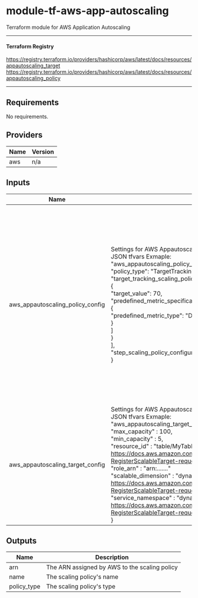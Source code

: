 # module-tf-aws-app-autoscaling
Terraform module for AWS Application Autoscaling

----

#### Terraform Registry
https://registry.terraform.io/providers/hashicorp/aws/latest/docs/resources/appautoscaling_target
https://registry.terraform.io/providers/hashicorp/aws/latest/docs/resources/appautoscaling_policy


----

## Requirements

No requirements.

## Providers

| Name | Version |
|------|---------|
| aws | n/a |

## Inputs

| Name | Description | Type | Default | Required |
|------|-------------|------|---------|:--------:|
| aws\_appautoscaling\_policy\_config | Settings for AWS Appautoscaling Policy<br>    JSON tfvars Exmaple:<br>    "aws\_appautoscaling\_policy\_config": {<br>        "policy\_type": "TargetTrackingScaling",<br>        "target\_tracking\_scaling\_policy\_configurations": [<br>            {<br>                "target\_value": 70,<br>                "predefined\_metric\_specifications": [<br>                    {<br>                        "predefined\_metric\_type": "DynamoDBReadCapacityUtilization"<br>                    }<br>                ]<br>            }<br>        ],<br>        "step\_scaling\_policy\_configurations": []<br>    } | <pre>object({<br>    policy_type = string<br>    step_scaling_policy_configurations = list(object({<br>      cooldown                 = string<br>      metric_aggregation_type  = string<br>      min_adjustment_magnitude = string<br>      step_adjustment          = list(map(string))<br>    }))<br>    target_tracking_scaling_policy_configurations = list(object({<br>      target_value       = number<br>      disable_scale_in   = string<br>      scale_in_cooldown  = string<br>      scale_out_cooldown = string<br>      customized_metric_specifications = list(object({<br>        metric_name = string<br>        namespace   = string<br>        statistic   = string<br>        unit        = string<br>        dimensions  = list(map(string))<br>      }))<br>      predefined_metric_specifications = list(map(string))<br>    }))<br>  })</pre> | `null` | no |
| aws\_appautoscaling\_target\_config | Settings for AWS Appautoscaling Target<br>    JSON tfvars Exmaple:<br>    "aws\_appautoscaling\_target\_config": {<br>        "max\_capacity"       : 100,<br>        "min\_capacity"       : 5,<br>        "resource\_id"        : "table/MyTable", #more info: https://docs.aws.amazon.com/autoscaling/application/APIReference/API_RegisterScalableTarget.html#autoscaling-RegisterScalableTarget-request-ResourceId<br>        "role\_arn"           : "arn:......."<br>        "scalable\_dimension" : "dynamodb:table:ReadCapacityUnits", #more info: https://docs.aws.amazon.com/autoscaling/application/APIReference/API_RegisterScalableTarget.html#autoscaling-RegisterScalableTarget-request-ScalableDimension<br>        "service\_namespace"  : "dynamodb" #more info: https://docs.aws.amazon.com/autoscaling/application/APIReference/API_RegisterScalableTarget.html#autoscaling-RegisterScalableTarget-request-ServiceNamespace<br>    } | `map(string)` | n/a | yes |

## Outputs

| Name | Description |
|------|-------------|
| arn | The ARN assigned by AWS to the scaling policy |
| name | The scaling policy's name |
| policy\_type | The scaling policy's type |